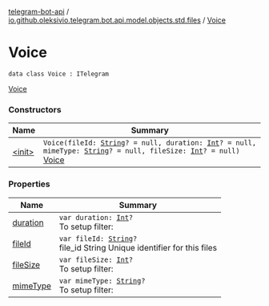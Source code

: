 [telegram-bot-api](../../index.md) / [io.github.oleksivio.telegram.bot.api.model.objects.std.files](../index.md) / [Voice](./index.md)

# Voice

`data class Voice : ITelegram`

[Voice](https://core.telegram.org/bots/api/#voice)

### Constructors

| Name | Summary |
|---|---|
| [&lt;init&gt;](-init-.md) | `Voice(fileId: `[`String`](https://kotlinlang.org/api/latest/jvm/stdlib/kotlin/-string/index.html)`? = null, duration: `[`Int`](https://kotlinlang.org/api/latest/jvm/stdlib/kotlin/-int/index.html)`? = null, mimeType: `[`String`](https://kotlinlang.org/api/latest/jvm/stdlib/kotlin/-string/index.html)`? = null, fileSize: `[`Int`](https://kotlinlang.org/api/latest/jvm/stdlib/kotlin/-int/index.html)`? = null)`<br>[Voice](https://core.telegram.org/bots/api/#voice) |

### Properties

| Name | Summary |
|---|---|
| [duration](duration.md) | `var duration: `[`Int`](https://kotlinlang.org/api/latest/jvm/stdlib/kotlin/-int/index.html)`?`<br>To setup filter: |
| [fileId](file-id.md) | `var fileId: `[`String`](https://kotlinlang.org/api/latest/jvm/stdlib/kotlin/-string/index.html)`?`<br>file_id String Unique identifier for this files |
| [fileSize](file-size.md) | `var fileSize: `[`Int`](https://kotlinlang.org/api/latest/jvm/stdlib/kotlin/-int/index.html)`?`<br>To setup filter: |
| [mimeType](mime-type.md) | `var mimeType: `[`String`](https://kotlinlang.org/api/latest/jvm/stdlib/kotlin/-string/index.html)`?`<br>To setup filter: |
